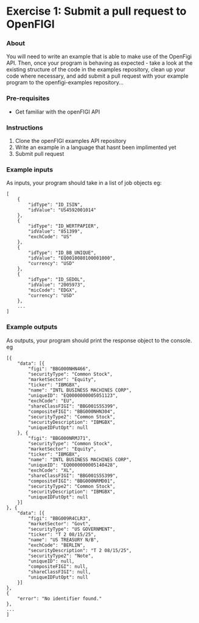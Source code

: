 # Exercise 1: Submit a pull request to OpenFIGI

### About
You will need to write an example that is able to make use of the OpenFigi API. Then, once your program is behaving as expected - take a look at the existing structure of the code in the examples repository, clean up your code where necessary, and add submit a pull request with your example program to the openfigi-examples repository...


### Pre-requisites
* Get familiar with the openFIGI API

### Instructions
1. Clone the openFIGI examples API repository
2. Write an example in a language that hasnt been implimented yet
3. Submit pull request


### Example inputs
As inputs, your program should take in a list of job objects eg:

```
[
    { 
        "idType": "ID_ISIN", 
        "idValue": "US4592001014" 
    },
    { 
        "idType": "ID_WERTPAPIER", 
        "idValue": "851399", 
        "exchCode": "US" 
    },
    { 
        "idType": "ID_BB_UNIQUE", 
        "idValue": "EQ0010080100001000", 
        "currency": "USD" 
    },
    { 
        "idType": "ID_SEDOL", 
        "idValue": "2005973", 
        "micCode": "EDGX", 
        "currency": "USD"
    },
    ...
]     
```
### Example outputs

As outputs, your program should print the response object to the console. eg

```
[{
    "data": [{
        "figi": "BBG000NHN466",
        "securityType": "Common Stock",
        "marketSector": "Equity",
        "ticker": "IBMGBX",
        "name": "INTL BUSINESS MACHINES CORP",
        "uniqueID": "EQ0000000005051123",
        "exchCode": "EU",
        "shareClassFIGI": "BBG001S5S399",
        "compositeFIGI": "BBG000NHN304",
        "securityType2": "Common Stock",
        "securityDescription": "IBMGBX",
        "uniqueIDFutOpt": null
    }, {
        "figi": "BBG000NRMJ71",
        "securityType": "Common Stock",
        "marketSector": "Equity",
        "ticker": "IBMGBX",
        "name": "INTL BUSINESS MACHINES CORP",
        "uniqueID": "EQ0000000005140428",
        "exchCode": "XL",
        "shareClassFIGI": "BBG001S5S399",
        "compositeFIGI": "BBG000NRMD01",
        "securityType2": "Common Stock",
        "securityDescription": "IBMGBX",
        "uniqueIDFutOpt": null
    }]
}, {
    "data": [{
        "figi": "BBG009R4CLR3",
        "marketSector": "Govt",
        "securityType": "US GOVERNMENT",
        "ticker": "T 2 08/15/25",
        "name": "US TREASURY N/B",
        "exchCode": "BERLIN",
        "securityDescription": "T 2 08/15/25",
        "securityType2": "Note",
        "uniqueID": null,
        "compositeFIGI": null,
        "shareClassFIGI": null,
        "uniqueIDFutOpt": null
    }]
},
{
    "error": "No identifier found."
},
...
]      
```